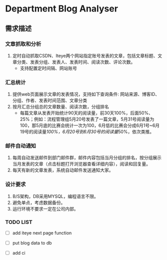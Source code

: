 # Department Blog Analyser

## 需求描述
### 文章抓取和分析
1. 定时自动抓取CSDN、Iteye两个网站指定账号发表的文章，包括文章标题、文章分类、发表分组、发表人、发表时间、阅读次数、评论次数。
    * 支持配置定时间隔、网站账号

### 汇总统计
1. 提供web页面展示文章的发表情况，支持如下查询条件:
网站来源、博客ID、分组、作者、发表时间范围、文章分类
2. 按月汇总分组总的文章数量、阅读次数，分组排名
    * 每篇文章从发表开始统计90天的阅读量，前30天100%，后面50%、25%；例如：流程管理组5月20号发表了一篇文章，5月31号阅读量为100，那5月底的比赛会统计一次为100，6月低的比赛会分成6月1号~6月19号的阅读量*100%，6月20号到6月30号的阅读量*50%，依次类推。

### 邮件自动通知
1. 每周自动发送邮件到部门邮件群，邮件内容包括当月分组的排名，按分组展示当月发表的文章（点击标题打开浏览器查看详细内容），阅读和回复量。
2. 每天有新的文章发表，系统自动邮件发送通知大家。

### 设计要求
1. B/S架构，DB采用MYSQL，编程语言不限。
2. 避免单点，考虑数据备份。
3. 运行环境不要求一定在公司内部。

### TODO LIST
- [ ] add iteye next page function
- [ ] put blog data to db
- [ ] add ci

